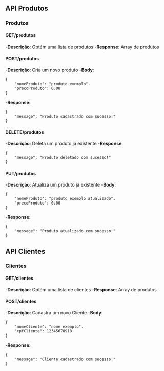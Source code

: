 <!--API Produtos-->


## API Produtos

### Produtos

#### GET/produtos
-**Descrição**: Obtém uma lista de produtos 
-**Response**: Array de produtos

#### POST/produtos 
-**Descrição**: Cria um novo produto
-**Body**: 
```
{
    "nomeProduto": "produto exemplo".
    "precoProduto": 0.00
}
```
-**Response**: 
```
{
    "message": "Produto cadastrado com sucesso!"
}
```
#### DELETE/produtos
-**Descrição**: Deleta um produto já existente
-**Response**:
```
{
    "message": "Produto deletado com sucesso!"
}
```
#### PUT/produtos
-**Descrição**: Atualiza um produto já existente
-**Body**:
```
{
    "nomeProduto": "produto exemplo atualizado".
    "precoProduto": 0.00
}
```
-**Response**:
```
{
    "message": "Produto atualizado com sucesso!"
}
```

<!--API Clientes-->


## API Clientes

### Clientes

#### GET/clientes
-**Descrição**: Obtém uma lista de clientes 
-**Response**: Array de produtos

#### POST/clientes 
-**Descrição**: Cadastra um novo Cliente
-**Body**: 
```
{
    "nomeCliente": "nome exemplo".
    "cpfCliente": 12345678910
}
```
-**Response**: 
```
{
    "message": "Cliente cadastrado com sucesso!"
}
```